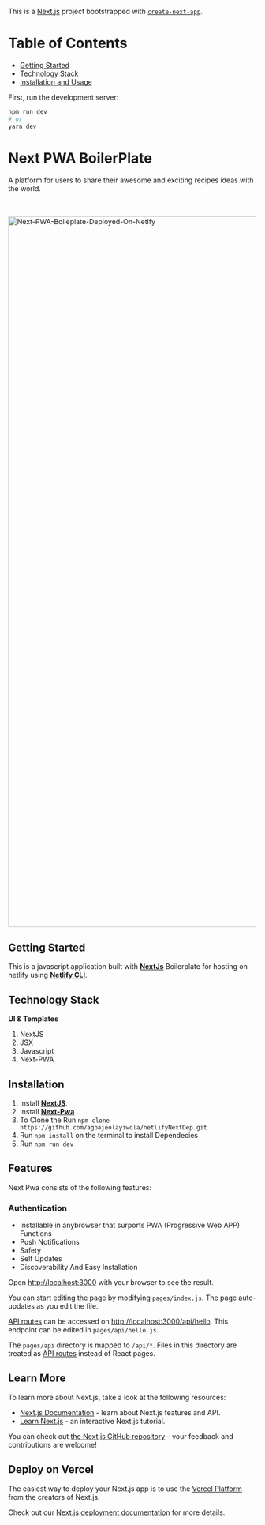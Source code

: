 This is a [Next.js](https://nextjs.org/) project bootstrapped with [`create-next-app`](https://github.com/vercel/next.js/tree/canary/packages/create-next-app).

# Table of Contents
- [Getting Started](#getting-started)
- [Technology Stack](#technology-stack)
- [Installation and Usage](#installation)

First, run the development server:

```bash
npm run dev
# or
yarn dev
```

# Next PWA BoilerPlate

A platform for users to share their awesome and exciting recipes ideas with the world.

<br />
<br />

<img width="1440" alt="Next-PWA-Boileplate-Deployed-On-Netlfy" src="./Screenshot (124).jpg">
<br />

## Getting Started
This is a javascript application built with [**NextJs**](https://nextjs.org/) Boilerplate for hosting on netlify  using [**Netlify CLI**](https://www.netlify.com/).

## Technology Stack
**UI & Templates**
1. NextJS
2. JSX
3. Javascript
4. Next-PWA

## Installation

1. Install [**NextJS**](https://nodejs.org/en/).
1. Install [**Next-Pwa**](https://www.postgresql.org/) .
1. To Clone the Run `npm clone https://github.com/agbajeolayiwola/netlifyNextDep.git`
1. Run `npm install` on the terminal to install Dependecies
1. Run `npm run dev`


## Features
Next Pwa consists of the following features:

### Authentication

- Installable in anybrowser that surports PWA (Progressive Web APP) Functions
- Push Notifications
- Safety
- Self Updates
- Discoverability And Easy Installation



Open [http://localhost:3000](http://localhost:3000) with your browser to see the result.

You can start editing the page by modifying `pages/index.js`. The page auto-updates as you edit the file.

[API routes](https://nextjs.org/docs/api-routes/introduction) can be accessed on [http://localhost:3000/api/hello](http://localhost:3000/api/hello). This endpoint can be edited in `pages/api/hello.js`.

The `pages/api` directory is mapped to `/api/*`. Files in this directory are treated as [API routes](https://nextjs.org/docs/api-routes/introduction) instead of React pages.

## Learn More

To learn more about Next.js, take a look at the following resources:

- [Next.js Documentation](https://nextjs.org/docs) - learn about Next.js features and API.
- [Learn Next.js](https://nextjs.org/learn) - an interactive Next.js tutorial.

You can check out [the Next.js GitHub repository](https://github.com/vercel/next.js/) - your feedback and contributions are welcome!

## Deploy on Vercel

The easiest way to deploy your Next.js app is to use the [Vercel Platform](https://vercel.com/new?utm_medium=default-template&filter=next.js&utm_source=create-next-app&utm_campaign=create-next-app-readme) from the creators of Next.js.

Check out our [Next.js deployment documentation](https://nextjs.org/docs/deployment) for more details.
